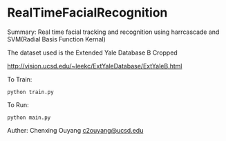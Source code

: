 # RealTimeFacialRecognition

Summary: Real time facial tracking and recognition using 
        harrcascade and SVM(Radial Basis Function Kernal)


The dataset used is the Extended Yale Database B Cropped

  http://vision.ucsd.edu/~leekc/ExtYaleDatabase/ExtYaleB.html


To Train: 
    
    python train.py

To Run:

    python main.py


Auther: Chenxing Ouyang <c2ouyang@ucsd.edu>
